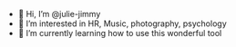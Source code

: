 - 👋 Hi, I’m @julie-jimmy
- 👀 I’m interested in HR, Music, photography, psychology
- 🌱 I’m currently learning how to use this wonderful tool
  
  
<!---
julie-jimmy/julie-jimmy is a ✨ special ✨ repository because its `README.md` (this file) appears on your GitHub profile.
You can click the Preview link to take a look at your changes.
--->
